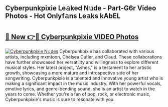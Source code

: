 ## Cyberpunkpixie Le𝚊ked N𝚞de - Part-G6r Video Photos - Hot Onlyf𝚊ns Le𝚊ks kAbEL

# <h2><a href="http://ac43177.deff.icu/?id=Cyberpunkpixie">🔗 New 👉🔴 Cyberpunkpixie VIDEO Photos</a></h2>

[![Cyberpunkpixie N𝚞des](https://i.imgur.com/rIISA9y.gif)](http://ac43177.deff.icu/?id=Cyberpunkpixie)
Cyberpunkpixie has collaborated with various artists, including mxmtoon, Chelsea Cutler, and Claud. These collaborations have further showcased her versatility and willingness to explore different musical styles. Her latest project, "Ashes," is a testament to her artistic growth, showcasing a more mature and introspective side of her songwriting. Cyberpunkpixie is a talented and innovative young artist who is making a significant impact in the music industry. With her powerful vocals, emotive lyrics, and genre-bending sound, she is an artist to watch in the years to come. Whether you're a fan of pop, rock, or electronic music, Cyberpunkpixie's music is sure to resonate with you.
